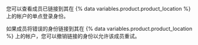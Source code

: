 您可以查看成员已链接到其在 {% data variables.product.product_location %} 上的帐户的单点登录身份。

如果成员将错误的身份链接到其在 {% data variables.product.product_location %} 上的帐户，您可以撤销链接的身份以允许该成员重试。
